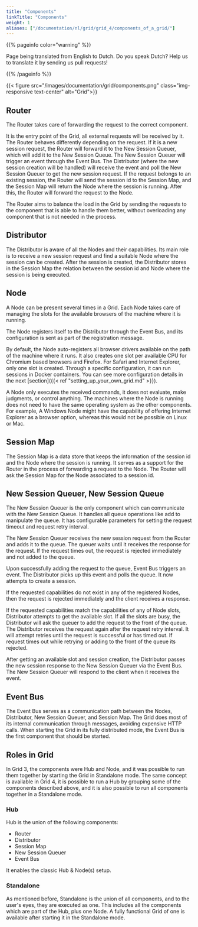 ```yaml
---
title: "Components"
linkTitle: "Components"
weight: 1
aliases: ["/documentation/nl/grid/grid_4/components_of_a_grid/"]
---
```


{{% pageinfo color="warning" %}}
<p class="lead">
   <i class="fas fa-language display-4"></i> 
   Page being translated from 
   English to Dutch. Do you speak Dutch? Help us to translate
   it by sending us pull requests!
</p>
{{% /pageinfo %}}

{{< figure src="/images/documentation/grid/components.png" class="img-responsive text-center" alt="Grid">}}

## Router

The Router takes care of forwarding the request to the correct component.

It is the entry point of the Grid, all external requests will be received by it.
The Router behaves differently depending on the request. If it is a new session
request, the Router will forward it to the New Session Queuer, which will add it to
the New Session Queue. The New Session Queuer will trigger an event through the Event Bus. 
The Distributor (where the new session creation will be handled) 
will receive the event and poll the New Session Queuer to get the new session request.
If the request belongs to an existing session, the
Router will send the session id to the Session Map, and the Session Map will 
return the Node where the session is running. After this, the Router will
forward the request to the Node.

The Router aims to balance the load in the Grid by sending the requests to the
component that is able to handle them better, without overloading any component
that is not needed in the process.

## Distributor

The Distributor is aware of all the Nodes and their capabilities. Its main role is
to receive a new session request and find a suitable Node where the session can be
created. After the session is created, the Distributor stores in the Session Map
the relation between the session id and Node where the session is being executed. 

## Node

A Node can be present several times in a Grid. Each Node takes care of managing
the slots for the available browsers of the machine where it is running.

The Node registers itself to the Distributor through the Event Bus, and its
configuration is sent as part of the registration message.

By default, the Node auto-registers all browser drivers available on the path of
the machine where it runs. It also creates one slot per available CPU for Chromium
based browsers and Firefox. For Safari and Internet Explorer, only one slot is created.
Through a specific configuration, it can run sessions in Docker containers. You can see
more configuration details in the next [section]({{< ref "setting_up_your_own_grid.md" >}}).

A Node only executes the received commands, it does not evaluate, make judgments,
or control anything. The machines where the Node is running does not need to have
the same operating system as the other components. For example, A Windows Node 
might have the capability of offering Internet Explorer as a browser option,
whereas this would not be possible on Linux or Mac.

## Session Map

The Session Map is a data store that keeps the information of the session id and the Node 
where the session is running. It serves as a support for the Router in the process of 
forwarding a request to the Node. The Router will ask the Session Map for the Node 
associated to a session id.

## New Session Queuer, New Session Queue

The New Session Queuer is the only
component which can communicate with the New Session Queue. It handles all queue operations like
add to manipulate the queue. It has configurable parameters for setting 
the request timeout and request retry interval.

The New Session Queuer receives the new session request from the Router and adds it to the queue. 
The queuer waits until it receives the response for the request. 
If the request times out, the request is rejected immediately and not added to the queue. 

Upon successfully adding the request to the queue, Event Bus triggers an event. 
The Distributor picks up this event and polls the queue. It now attempts to create a session.

If the requested capabilities do not exist in any of the registered Nodes, then the request is rejected
immediately and the client receives a response.

If the requested capabilities match the capabilities of any of Node slots, Distributor attempts to get the
available slot. If all the slots are busy, the Distributor will ask the queuer to add the request 
to the front of the queue. The Distributor receives the request again after the request retry interval. 
It will attempt retries until the request is successful or has timed out. 
If request times out while retrying or adding to the front of the queue its rejected.

After getting an available slot and session creation, the Distributor passes the new session response 
to the New Session Queuer via the Event Bus. The New Session Queuer will respond to the client when it
receives the event.

## Event Bus

The Event Bus serves as a communication path between the Nodes, Distributor, New Session Queuer, and Session Map. 
The Grid does most of its internal communication through messages, avoiding expensive HTTP calls. 
When starting the Grid in its fully distributed mode, the Event Bus is the first component that should be started. 

## Roles in Grid

In Grid 3, the components were Hub and Node, and it was possible to run them together by starting the
Grid in Standalone mode. The same concept is available in Grid 4, it is possible to run a Hub by
grouping some of the components described above, and it is also possible to run all components
together in a Standalone mode. 

### Hub

Hub is the union of the following components:

* Router
* Distributor
* Session Map
* New Session Queuer
* Event Bus

It enables the classic Hub & Node(s) setup.

### Standalone

As mentioned before, Standalone is the union of all components, and to the user's eyes, they are
executed as one. This includes all the components which are part of the Hub, plus one Node. A fully
functional Grid of one is available after starting it in the Standalone mode.
